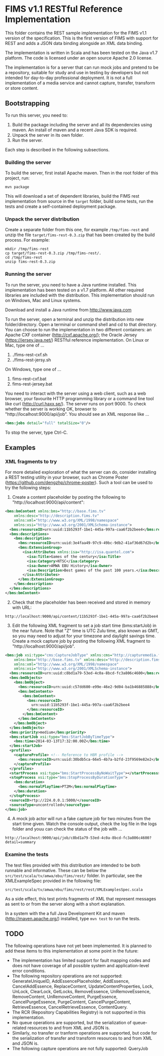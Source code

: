 # FIMS v1.1 RESTful Reference Implementation

This folder contains the REST sample implementation for the FIMS v1.1 version of the specification.
This is the first version of FIMS with support for REST and adds a JSON data binding alongside an XML data binding.

The implementation is written in Scala and has been tested on the Java v1.7 platform. The code is
licensed under an open source Apache 2.0 license.

The implementation is for a server that can run mock jobs and pretend to be a repository, suitable for study and use in testing by developers but not intended for day-to-day professional deployment. It is not a full implementation of a media service and cannot capture, transfer, transform or store content.

## Bootstrapping

To run this server, you need to:

1. Build the package including the server and all its dependencies using maven. An install of maven and a recent Java SDK is required.
2. Unpack the server in its own folder.
3. Run the server.

Each step is described in the following subsections.

### Building the server

To build the server, first install Apache maven. Then in the root folder of this project, run:

    mvn package

This will download a set of dependent libraries, build the FIMS rest implementation from source in the `target` folder, build some tests, run the tests and create a self-contained deployment package.

### Unpack the server distribution

Create a separate folder from this one, for example `/tmp/fims-rest` and unzip the file `target/fims-rest-0.3.zip` that has been created by the build process. For example:

    mkdir /tmp/fims-rest
    cp target/fims-rest-0.3.zip /tmp/fims-rest/.
    cd /tmp/fims-rest
    unzip fims-rest-0.3.zip

### Running the server

To run the server, you need to have a Java runtime installed. This implementation has been tested on a v1.7 platform. All other required libraries are included with the distribution. This implementation should run on Windows, Mac and Linux systems.

Download and install a Java runtime from http://www.java.com

To run the server, open a terminal and unzip the distribution into new folder/directory. Open a terminal or command shell and cd to that directory. You can choose to run the implementation in two different containers: an Apache CXF container (http://cxf.apache.org/); the Oracle Jersey (https://jersey.java.net/) RESTful reference implementation. On Linux or Mac, type one of ...

1. ./fims-rest-cxf.sh
2. ./fims-rest-jersy.sh

On Windows, type one of ...

1. fims-rest-cxf.bat
2. fims-rest-jersey.bat

You need to interact with the server using a web client, such as a web browser, your favourite HTTP programming library or a command line tool like curl (http://curl.haxx.se/). The server runs on port 9000. To check whether the server is working OK, browser to "http://localhost:9000/api/job". You should see an XML response like ...

```xml
<bms:jobs detail="full" totalSize="0"/>
```

To stop the server, type Ctrl-C.

## Examples

### XML fragments to try

For more detailed exploration of what the server can do, consider installing a REST testing utility in your
browser, such as Chrome Poster (https://github.com/dengzhp/chrome-poster). Such a tool can be used to try the
following steps:

1. Create a content placeholder by posting the following to "http://localhost:9000/api/content":

```xml
<bms:bmContent xmlns:bms="http://base.fims.tv"
    xmlns:desc="http://description.fims.tv"   
    xmlns:xml="http://www.w3.org/XML/1998/namespace"
    xmlns:xsi="http://www.w3.org/2001/XMLSchema-instance">
  <bms:resourceID>urn:uuid:11b5293f-1be1-445a-997a-caa6f2b2bee4</bms:resourceID>
  <bms:descriptions>
    <bms:description>
      <bms:resourceID>urn:uuid:3e4faa49-97c9-49bc-9db2-41af36d67d2b</bms:resourceID>
      <bms:ExtensionGroup>
        <isa:Attributes xmlns:isa="http://isa.quantel.com">
          <isa:Title>Games of the century</isa:Title>
          <isa:Category>NTSC</isa:Category>
          <isa:Owner>AMWA EBU History</isa:Owner>
          <isa:Description>Best games of the past 100 years.</isa:Description>
        </isa:Attributes>
      </bms:ExtensionGroup>
    </bms:description>
  </bms:descriptions>
</bms:bmContent>
```

2. Check that the placeholder has been received and stored in memory with URL:

```
http://localhost:9000/api/content/11b5293f-1be1-445a-997a-caa6f2b2bee4
```

3. Edit the following XML fragment to set a job start time (bms:startJob) in the near future. Note
that "Z" time is UTC Zulu time, also known as GMT, so you may need to adjust for your
timezone and daylight savings time. Create a mock capture job by posting the following
XML fragment to "http://localhost:9000/api/job".

```xml
<bms:job xsi:type="cms:CaptureJobType" xmlns:cms="http://capturemedia.fims.tv"
    xmlns:bms="http://base.fims.tv" xmlns:desc="http://description.fims.tv"
    xmlns:xml="http://www.w3.org/XML/1998/namespace"
    xmlns:xsi="http://www.w3.org/2001/XMLSchema-instance">
  <bms:resourceID>urn:uuid:c8bd1a79-53ed-4c0a-8bcd-fc3a806c4600</bms:resourceID>
  <bms:bmObjects>
    <bms:bmObject>
      <bms:resourceID>urn:uuid:c57dd600-e99e-46e2-9d04-ba1b46885888</bms:resourceID>
      <bms:bmContents>
        <bms:bmContent>
          <bms:resourceID>
            urn:uuid:11b5293f-1be1-445a-997a-caa6f2b2bee4
          </bms:resourceID>
        </bms:bmContent>
      </bms:bmContents>
    </bms:bmObject>
  </bms:bmObjects>
  <bms:priority>medium</bms:priority>
  <bms:startJob xsi:type="bms:StartJobByTimeType">
    <bms:time>2014-03-13T17:32:00.00Z</bms:time>
  </bms:startJob>
  <profiles>
    <captureProfile> <!-- Reference to HBR profile -->
      <bms:resourceID>urn:uuid:30bdb5ca-66e5-4b7a-b2fd-23f9569e82e2</bms:resourceID>
    </captureProfile>
  </profiles>
  <startProcess xsi:type="bms:StartProcessByNoWaitType"></startProcess>
  <stopProcess xsi:type="bms:StopProcessByDurationType">
    <bms:duration>
      <bms:normalPlayTime>PT2M</bms:normalPlayTime>
    </bms:duration>
  </stopProcess>
  <sourceID>rtp://224.0.0.1:5000/</sourceID>
  <sourceType>uncontrolled</sourceType>
</bms:job>
```

4. A mock job actor will run a fake capture job for two minutes from the start time given.
Watch the console output, check the log file in the logs folder and youu can check the status
of the job with ...

```
http://localhost:9000/api/job/c8bd1a79-53ed-4c0a-8bcd-fc3a806c4600?detail=summary
```

### Examine the tests

The test files provided with this distribution are intended to be both runnable and informative. These can be below the `src/test/scala/tv/amwa/ebu/fims/rest/` folder. In particular, see the XMLExampleSpec provided in the following file:

```
src/test/scala/tv/amwa/ebu/fims/rest/rest/XMLExamplesSpec.scala
```

As a side effect, this test prints fragments of XML that represent messages as sent to or from the server along with a short explanation.

In a system with the a full Java Development Kit and maven (http://maven.apache.org/) installed, type `mvn test` to run the tests.

## TODO

The following operations have not yet been implemented. It is planned to add these items to this implementation at
some point in the future:

* The implementation has limited support for fault mapping codes and does not have coverage of all possible system and application-level error conditions.
* The following repository operations are not supported: GenerateUniqueID, AddEssencePlaceholder, AddEssence, CancelAddEssence, ReplaceContent, UpdateContentProperties, Lock, UnLock, ClearLock, GetLocks, RemoveEssence, UnRemoveEssence, RemoveContent, UnRemoveContent, PurgeEssence, CancelPurgeEssence, PurgeContent, CancelPurgeContent,
RetrieveEssence, CancelRetrieveEssence, ContentQuery.
* The RCR (Repository Capabilities Registry) is not supported in this implementation.
* No queue operations are supported, but the serialization of queue-related resources to and from XML and JSON is.
* Similarly, no transfer or tranform operations are supported, but code for the serialization of transfer and transform resources to and from XML and JSON is.
* The following capture operations are not fully supported: QueryJob
